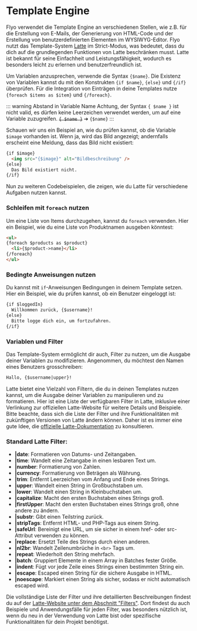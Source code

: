 # Template Engine

Flyo verwendet die Template Engine an verschiedenen Stellen, wie z.B. für die Erstellung von E-Mails, der Generierung von HTML-Code und der Erstellung von benutzerdefinierten Elementen im WYSIWYG-Editor. Flyo nutzt das Template-System [Latte](https://latte.nette.org/) im Strict-Modus, was bedeutet, dass du dich auf die grundlegenden Funktionen von Latte beschränken musst. Latte ist bekannt für seine Einfachheit und Leistungsfähigkeit, wodurch es besonders leicht zu erlernen und benutzerfreundlich ist.

Um Variablen anzusprechen, verwende die Syntax `{$name}`. Die Existenz von Variablen kannst du mit den Konstrukten `{if $name}`, `{else}` und `{/if}` überprüfen. Für die Integration von Einträgen in deine Templates nutze `{foreach $items as $item}` und `{/foreach}`.

::: warning Abstand in Variable Name
Achtung, der Syntax `{ $name }` ist nicht valid, es dürfen keine Leerzeichen verwendet werden, um auf eine Variable zuzugreifen. ~~`{ $name }`~~ ➔ `{$name}`
:::

Schauen wir uns ein Beispiel an, wie du prüfen kannst, ob die Variable `$image` vorhanden ist. Wenn ja, wird das Bild angezeigt; andernfalls erscheint eine Meldung, dass das Bild nicht existiert:

```html
{if $image}
  <img src="{$image}" alt="Bildbeschreibung" />
{else}
  Das Bild existiert nicht.
{/if}
```

Nun zu weiteren Codebeispielen, die zeigen, wie du Latte für verschiedene Aufgaben nutzen kannst.

### Schleifen mit `foreach` nutzen

Um eine Liste von Items durchzugehen, kannst du `foreach` verwenden. Hier ein Beispiel, wie du eine Liste von Produktnamen ausgeben könntest:

```html
<ul>
{foreach $products as $product}
  <li>{$product->name}</li>
{/foreach}
</ul>
```

### Bedingte Anweisungen nutzen

Du kannst mit `if`-Anweisungen Bedingungen in deinem Template setzen. Hier ein Beispiel, wie du prüfen kannst, ob ein Benutzer eingeloggt ist:

```html
{if $loggedIn}
  Willkommen zurück, {$username}!
{else}
  Bitte logge dich ein, um fortzufahren.
{/if}
```

### Variablen und Filter

Das Template-System ermöglicht dir auch, Filter zu nutzen, um die Ausgabe deiner Variablen zu modifizieren. Angenommen, du möchtest den Namen eines Benutzers grosschreiben:

```html
Hallo, {$username|upper}!
```

Latte bietet eine Vielzahl von Filtern, die du in deinen Templates nutzen kannst, um die Ausgabe deiner Variablen zu manipulieren und zu formatieren. Hier ist eine Liste der verfügbaren Filter in Latte, inklusive einer Verlinkung zur offiziellen Latte-Website für weitere Details und Beispiele. Bitte beachte, dass sich die Liste der Filter und ihre Funktionalitäten mit zukünftigen Versionen von Latte ändern können. Daher ist es immer eine gute Idee, die [offizielle Latte-Dokumentation](https://latte.nette.org/en/filters) zu konsultieren.

### Standard Latte Filter:

- **|date**: Formatieren von Datums- und Zeitangaben.
- **|time**: Wandelt eine Zeitangabe in einen lesbaren Text um.
- **|number**: Formatierung von Zahlen.
- **|currency**: Formatierung von Beträgen als Währung.
- **|trim**: Entfernt Leerzeichen vom Anfang und Ende eines Strings.
- **|upper**: Wandelt einen String in Großbuchstaben um.
- **|lower**: Wandelt einen String in Kleinbuchstaben um.
- **|capitalize**: Macht den ersten Buchstaben eines Strings groß.
- **|firstUpper**: Macht den ersten Buchstaben eines Strings groß, ohne andere zu ändern.
- **|substr**: Gibt einen Teilstring zurück.
- **|stripTags**: Entfernt HTML- und PHP-Tags aus einem String.
- **|safeUrl**: Bereinigt eine URL, um sie sicher in einem href- oder src-Attribut verwenden zu können.
- **|replace**: Ersetzt Teile des Strings durch einen anderen.
- **|nl2br**: Wandelt Zeilenumbrüche in `<br>` Tags um.
- **|repeat**: Wiederholt den String mehrfach.
- **|batch**: Gruppiert Elemente in einem Array in Batches fester Größe.
- **|indent**: Fügt vor jede Zeile eines Strings einen bestimmten String ein.
- **|escape**: Escaped einen String für die sichere Ausgabe in HTML.
- **|noescape**: Markiert einen String als sicher, sodass er nicht automatisch escaped wird.

Die vollständige Liste der Filter und ihre detaillierten Beschreibungen findest du auf der [Latte-Website unter dem Abschnitt "Filters"](https://latte.nette.org/en/filters). Dort findest du auch Beispiele und Anwendungsfälle für jeden Filter, was besonders nützlich ist, wenn du neu in der Verwendung von Latte bist oder spezifische Funktionalitäten für dein Projekt benötigst.
